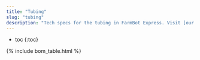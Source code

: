 ```yaml
---
title: "Tubing"
slug: "tubing"
description: "Tech specs for the tubing in FarmBot Express. Visit [our shop](http://shop.farm.bot) to purchase parts."
---
```


* toc
{:toc}


{% include bom_table.html %}
